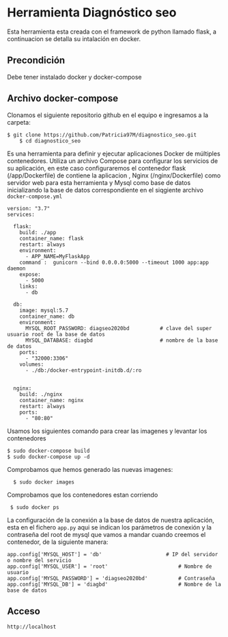 # Herramienta Diagnóstico seo

Esta herramienta esta creada con el framework de python llamado flask, a continuacion se detalla su intalación en docker.

## Precondición

Debe tener instalado docker y docker-compose

## Archivo docker-compose

Clonamos el siguiente repositorio github en el equipo e ingresamos a la carpeta:

	$ git clone https://github.com/Patricia97M/diagnostico_seo.git 
    	$ cd diagnostico_seo
  
Es una herramienta para definir y ejecutar aplicaciones Docker de múltiples contenedores. Utiliza un archivo Compose para configurar los servicios de su aplicación, en este caso configuraremos el contenedor flask (/app/Dockerfile) de contiene la aplicacion , Nginx (/nginx/Dockerfile) como servidor web para esta herramienta y Mysql como base de datos inicializando la base de datos correspondiente en el siqgiente archivo `docker-compose.yml` 

    version: "3.7"
    services:

      flask:
        build: ./app
        container_name: flask
        restart: always
        environment:
          - APP_NAME=MyFlaskApp
        command :  gunicorn --bind 0.0.0.0:5000 --timeout 1000 app:app daemon
        expose:
          - 5000
        links:
          - db

      db:
        image: mysql:5.7
        container_name: db
        environment: 
          MYSQL_ROOT_PASSWORD: diagseo2020bd          # clave del super usuario root de la base de datos
          MYSQL_DATABASE: diagbd                      # nombre de la base de datos
        ports: 
          - "32000:3306"
        volumes:
          - ./db:/docker-entrypoint-initdb.d/:ro


      nginx:
        build: ./nginx
        container_name: nginx
        restart: always
        ports:
          - "80:80"


Usamos los siguientes comando para crear las imagenes y levantar los contenedores

    $ sudo docker-compose build
    $ sudo docker-compose up -d
    
Comprobamos que hemos generado las nuevas imagenes:

	  $ sudo docker images
  
Comprobamos que los contenedores estan corriendo
 
     $ sudo docker ps
         
La configuración de la conexión a la base de datos de nuestra aplicación, esta en el fichero `app.py` aqui se indican los parámetros de conexión y la contraseña del root de mysql que vamos a mandar cuando creemos el contenedor, de la siguiente manera:

    app.config['MYSQL_HOST'] = 'db'			            # IP del servidor o nombre del servicio
    app.config['MYSQL_USER'] = 'root'			            # Nombre de usuario
    app.config['MYSQL_PASSWORD'] = 'diagseo2020bd'		    # Contraseña
    app.config['MYSQL_DB'] = 'diagbd'			            # Nombre de la base de datos


## Acceso

    http://localhost
